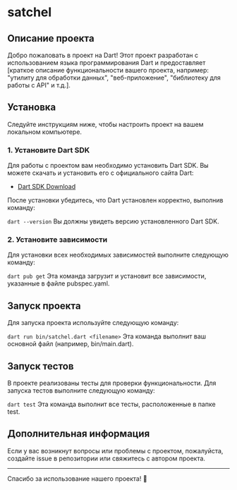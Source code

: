 # satchel

## Описание проекта

Добро пожаловать в проект на Dart! Этот проект разработан с использованием языка программирования Dart и предоставляет [краткое описание функциональности вашего проекта, например: "утилиту для обработки данных", "веб-приложение", "библиотеку для работы с API" и т.д.].  

## Установка

Следуйте инструкциям ниже, чтобы настроить проект на вашем локальном компьютере.

### 1. Установите Dart SDK

Для работы с проектом вам необходимо установить Dart SDK. Вы можете скачать и установить его с официального сайта Dart:

- [Dart SDK Download](https://dart.dev/get-dart)

После установки убедитесь, что Dart установлен корректно, выполнив команду:

```dart --version```
Вы должны увидеть версию установленного Dart SDK.

### 2. Установите зависимости

Для установки всех необходимых зависимостей выполните следующую команду:

```dart pub get```
Эта команда загрузит и установит все зависимости, указанные в файле pubspec.yaml.

## Запуск проекта

Для запуска проекта используйте следующую команду:

```dart run bin/satchel.dart <filename>```
Эта команда выполнит ваш основной файл (например, bin/main.dart).
## Запуск тестов

В проекте реализованы тесты для проверки функциональности. Для запуска тестов выполните следующую команду:

```dart test```
Эта команда выполнит все тесты, расположенные в папке test.

## Дополнительная информация

Если у вас возникнут вопросы или проблемы с проектом, пожалуйста, создайте issue в репозитории или свяжитесь с автором проекта.

---

Спасибо за использование нашего проекта! 🎉
